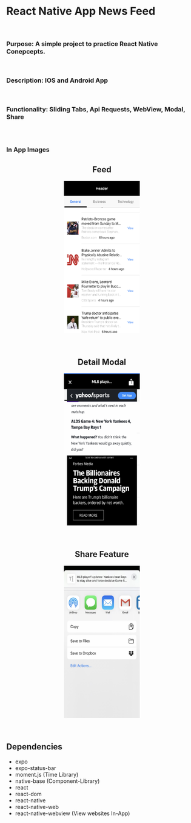 <h1>React Native App News Feed</h1>

<br/>

<h3>Purpose: A simple project to practice React Native Conepcepts.</h3>

<br/>

<h3>Description: IOS and Android App</h3>

<br/>

<h3>
Functionality: Sliding Tabs, Api Requests, WebView, Modal, Share 
<h3/>

<br/>

<h3> In App Images </h3>
 <h2 align="center"> Feed </h2>
<p align="center">
  <img src="https://github.com/guogbonn/react_native_news_app/blob/master/src/projectImages/IMG-2941.jpg?raw=true" data-canonical-src="https://github.com/guogbonn/react_native_news_app/blob/master/src/projectImages/IMG-2941.jpg?raw=true" width="200" height="400" />
</p>

<br/>

<h2 align="center"> Detail Modal </h2>
<p  align="center">
  <img src="https://github.com/guogbonn/react_native_news_app/blob/master/src/projectImages/IMG-2942.jpg?raw=true" data-canonical-src="https://github.com/guogbonn/react_native_news_app/blob/master/src/projectImages/IMG-2942.jpg?raw=true" width="200" height="400" />
</p>
  
<br/>

<h2 align="center"> Share Feature </h2>
<p  align="center">
  <img src="https://github.com/guogbonn/react_native_news_app/blob/master/src/projectImages/IMG-2943.jpg?raw=true" data-canonical-src="https://github.com/guogbonn/react_native_news_app/blob/master/src/projectImages/IMG-2943.jpg?raw=true" width="200" height="400" />
</p>

<br/>

<h2>Dependencies</h2>
<ul>
  <li>expo</li>
  <li>expo-status-bar</li>
  <li>moment.js (Time Library)</li>
  <li>native-base (Component-Library)</li>
  <li>react</li>
  <li>react-dom</li>
  <li>react-native</li>
  <li>react-native-web</li>
  <li>react-native-webview (View websites In-App)</li>
</ul>


